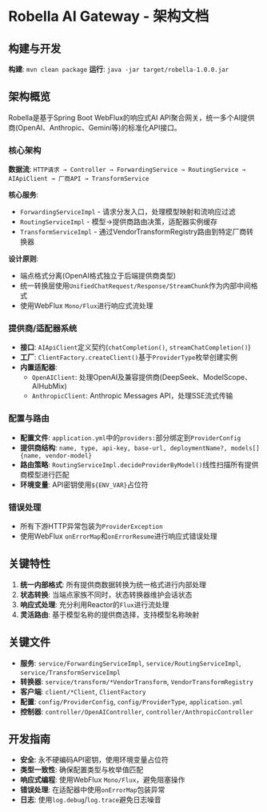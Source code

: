 # Robella AI Gateway - 架构文档

## 构建与开发
**构建**: `mvn clean package`
**运行**: `java -jar target/robella-1.0.0.jar`

## 架构概览
Robella是基于Spring Boot WebFlux的响应式AI API聚合网关，统一多个AI提供商(OpenAI、Anthropic、Gemini等)的标准化API接口。

### 核心架构
**数据流**: `HTTP请求 → Controller → ForwardingService → RoutingService → AIApiClient → 厂商API → TransformService`

**核心服务**:
- `ForwardingServiceImpl` - 请求分发入口，处理模型映射和流响应过滤
- `RoutingServiceImpl` - 模型→提供商路由决策，适配器实例缓存
- `TransformServiceImpl` - 通过VendorTransformRegistry路由到特定厂商转换器

**设计原则**:
- 端点格式分离(OpenAI格式独立于后端提供商类型)
- 统一转换层使用`UnifiedChatRequest/Response/StreamChunk`作为内部中间格式
- 使用WebFlux `Mono/Flux`进行响应式流处理

### 提供商/适配器系统
- **接口**: `AIApiClient`定义契约(`chatCompletion()`, `streamChatCompletion()`)
- **工厂**: `ClientFactory.createClient()`基于`ProviderType`枚举创建实例
- **内置适配器**:
  - `OpenAIClient`: 处理OpenAI及兼容提供商(DeepSeek、ModelScope、AIHubMix)
  - `AnthropicClient`: Anthropic Messages API，处理SSE流式传输

### 配置与路由
- **配置文件**: `application.yml`中的`providers:`部分绑定到`ProviderConfig`
- **提供商结构**: `name, type, api-key, base-url, deploymentName?, models[]{name, vendor-model}`
- **路由策略**: `RoutingServiceImpl.decideProviderByModel()`线性扫描所有提供商模型进行匹配
- **环境变量**: API密钥使用`${ENV_VAR}`占位符

### 错误处理
- 所有下游HTTP异常包装为`ProviderException`
- 使用WebFlux `onErrorMap`和`onErrorResume`进行响应式错误处理

## 关键特性
1. **统一内部格式**: 所有提供商数据转换为统一格式进行内部处理
3. **状态转换**: 当端点家族不同时，状态转换器维护会话状态
4. **响应式处理**: 充分利用Reactor的`Flux`进行流处理
5. **灵活路由**: 基于模型名称的提供商选择，支持模型名称映射

## 关键文件
- **服务**: `service/ForwardingServiceImpl`, `service/RoutingServiceImpl`, `service/TransformServiceImpl`
- **转换器**: `service/transform/*VendorTransform`, `VendorTransformRegistry`
- **客户端**: `client/*Client`, `ClientFactory`
- **配置**: `config/ProviderConfig`, `config/ProviderType`, `application.yml`
- **控制器**: `controller/OpenAIController`, `controller/AnthropicController`

## 开发指南
- **安全**: 永不硬编码API密钥，使用环境变量占位符
- **类型一致性**: 确保配置类型与枚举值匹配
- **响应式编程**: 使用WebFlux `Mono/Flux`，避免阻塞操作
- **错误处理**: 在适配器中使用`onErrorMap`包装异常
- **日志**: 使用`log.debug`/`log.trace`避免日志噪音